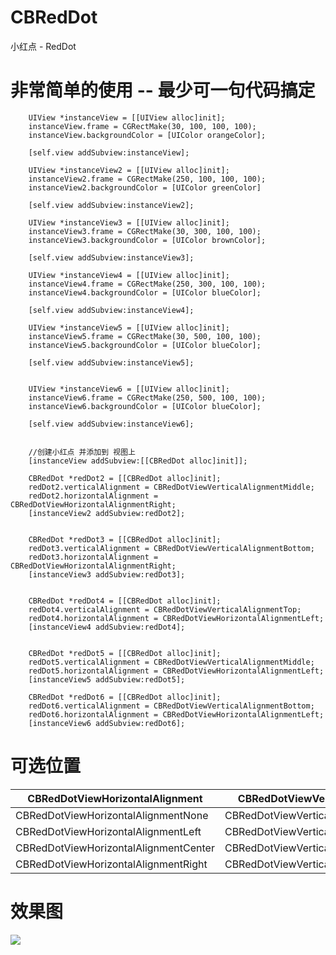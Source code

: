 # CBRedDot
小红点 - RedDot

# 非常简单的使用 -- 最少可一句代码搞定
```
	UIView *instanceView = [[UIView alloc]init];
 	instanceView.frame = CGRectMake(30, 100, 100, 100);
 	instanceView.backgroundColor = [UIColor orangeColor];
    
    [self.view addSubview:instanceView];
    
    UIView *instanceView2 = [[UIView alloc]init];
    instanceView2.frame = CGRectMake(250, 100, 100, 100);
    instanceView2.backgroundColor = [UIColor greenColor]
    
    [self.view addSubview:instanceView2];
    
    UIView *instanceView3 = [[UIView alloc]init];
    instanceView3.frame = CGRectMake(30, 300, 100, 100);
    instanceView3.backgroundColor = [UIColor brownColor];
    
    [self.view addSubview:instanceView3];
    
    UIView *instanceView4 = [[UIView alloc]init];
    instanceView4.frame = CGRectMake(250, 300, 100, 100);
    instanceView4.backgroundColor = [UIColor blueColor];
    
    [self.view addSubview:instanceView4];
    
    UIView *instanceView5 = [[UIView alloc]init];
    instanceView5.frame = CGRectMake(30, 500, 100, 100);
    instanceView5.backgroundColor = [UIColor blueColor];
    
    [self.view addSubview:instanceView5];
    
    
    UIView *instanceView6 = [[UIView alloc]init];
    instanceView6.frame = CGRectMake(250, 500, 100, 100);
    instanceView6.backgroundColor = [UIColor blueColor];
    
    [self.view addSubview:instanceView6];
    
    
    //创建小红点 并添加到 视图上
    [instanceView addSubview:[[CBRedDot alloc]init]];
    
    CBRedDot *redDot2 = [[CBRedDot alloc]init];
    redDot2.verticalAlignment = CBRedDotViewVerticalAlignmentMiddle;
    redDot2.horizontalAlignment = CBRedDotViewHorizontalAlignmentRight;
    [instanceView2 addSubview:redDot2];
    
    
    CBRedDot *redDot3 = [[CBRedDot alloc]init];
    redDot3.verticalAlignment = CBRedDotViewVerticalAlignmentBottom;
    redDot3.horizontalAlignment = CBRedDotViewHorizontalAlignmentRight;
    [instanceView3 addSubview:redDot3];
    
    
    CBRedDot *redDot4 = [[CBRedDot alloc]init];
    redDot4.verticalAlignment = CBRedDotViewVerticalAlignmentTop;
    redDot4.horizontalAlignment = CBRedDotViewHorizontalAlignmentLeft;
    [instanceView4 addSubview:redDot4];
    
    
    CBRedDot *redDot5 = [[CBRedDot alloc]init];
    redDot5.verticalAlignment = CBRedDotViewVerticalAlignmentMiddle;
    redDot5.horizontalAlignment = CBRedDotViewHorizontalAlignmentLeft;
    [instanceView5 addSubview:redDot5];
    
    CBRedDot *redDot6 = [[CBRedDot alloc]init];
    redDot6.verticalAlignment = CBRedDotViewVerticalAlignmentBottom;
    redDot6.horizontalAlignment = CBRedDotViewHorizontalAlignmentLeft;
    [instanceView6 addSubview:redDot6];

```
# 可选位置
CBRedDotViewHorizontalAlignment     	| CBRedDotViewVerticalAlignment 
--------------------------------------	| ----------------------------------- 
CBRedDotViewHorizontalAlignmentNone 	| CBRedDotViewVerticalAlignmentNone  
CBRedDotViewHorizontalAlignmentLeft 	| CBRedDotViewVerticalAlignmentTop  
CBRedDotViewHorizontalAlignmentCenter 	| CBRedDotViewVerticalAlignmentMiddle  
CBRedDotViewHorizontalAlignmentRight 	| CBRedDotViewVerticalAlignmentBottom 

# 效果图

![](https://github.com/woodjobber/CBRedDot/blob/master/reddot.gif)